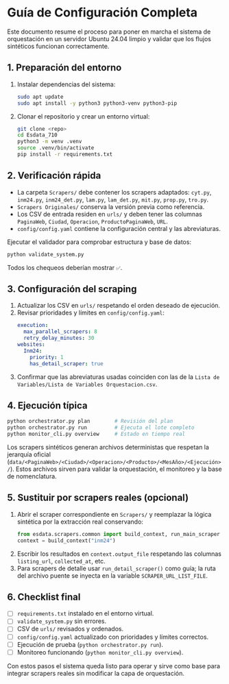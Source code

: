 # Guía de Configuración Completa

Este documento resume el proceso para poner en marcha el sistema de
orquestación en un servidor Ubuntu 24.04 limpio y validar que los flujos
sintéticos funcionan correctamente.

## 1. Preparación del entorno

1. Instalar dependencias del sistema:
   ```bash
   sudo apt update
   sudo apt install -y python3 python3-venv python3-pip
   ```
2. Clonar el repositorio y crear un entorno virtual:
   ```bash
   git clone <repo>
   cd Esdata_710
   python3 -m venv .venv
   source .venv/bin/activate
   pip install -r requirements.txt
   ```

## 2. Verificación rápida

- La carpeta `Scrapers/` debe contener los scrapers adaptados:
  `cyt.py`, `inm24.py`, `inm24_det.py`, `lam.py`, `lam_det.py`, `mit.py`,
  `prop.py`, `tro.py`.
- `Scrapers Originales/` conserva la versión previa como referencia.
- Los CSV de entrada residen en `urls/` y deben tener las columnas
  `PaginaWeb`, `Ciudad`, `Operacion`, `ProductoPaginaWeb`, `URL`.
- `config/config.yaml` contiene la configuración central y las abreviaturas.

Ejecutar el validador para comprobar estructura y base de datos:

```bash
python validate_system.py
```

Todos los chequeos deberían mostrar `✅`.

## 3. Configuración del scraping

1. Actualizar los CSV en `urls/` respetando el orden deseado de ejecución.
2. Revisar prioridades y límites en `config/config.yaml`:
   ```yaml
   execution:
     max_parallel_scrapers: 8
     retry_delay_minutes: 30
   websites:
     Inm24:
       priority: 1
       has_detail_scraper: true
   ```
3. Confirmar que las abreviaturas usadas coinciden con las de la
   `Lista de Variables/Lista de Variables Orquestacion.csv`.

## 4. Ejecución típica

```bash
python orchestrator.py plan        # Revisión del plan
python orchestrator.py run         # Ejecuta el lote completo
python monitor_cli.py overview     # Estado en tiempo real
```

Los scrapers sintéticos generan archivos deterministas que respetan la jerarquía
oficial (`data/<PaginaWeb>/<Ciudad>/<Operacion>/<Producto>/<MesAño>/<Ejecución>/`).
Estos archivos sirven para validar la orquestación, el monitoreo y la base de
nomenclatura.

## 5. Sustituir por scrapers reales (opcional)

1. Abrir el scraper correspondiente en `Scrapers/` y reemplazar la lógica
   sintética por la extracción real conservando:
   ```python
   from esdata.scrapers.common import build_context, run_main_scraper
   context = build_context("inm24")
   ```
2. Escribir los resultados en `context.output_file` respetando las columnas
   `listing_url`, `collected_at`, etc.
3. Para scrapers de detalle usar `run_detail_scraper()` como guía; la ruta del
   archivo puente se inyecta en la variable `SCRAPER_URL_LIST_FILE`.

## 6. Checklist final

- [ ] `requirements.txt` instalado en el entorno virtual.
- [ ] `validate_system.py` sin errores.
- [ ] CSV de `urls/` revisados y ordenados.
- [ ] `config/config.yaml` actualizado con prioridades y límites correctos.
- [ ] Ejecución de prueba (`python orchestrator.py run`).
- [ ] Monitoreo funcionando (`python monitor_cli.py overview`).

Con estos pasos el sistema queda listo para operar y sirve como base para
integrar scrapers reales sin modificar la capa de orquestación.

